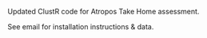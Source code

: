 Updated ClustR code for Atropos Take Home assessment.

See email for installation instructions & data.
